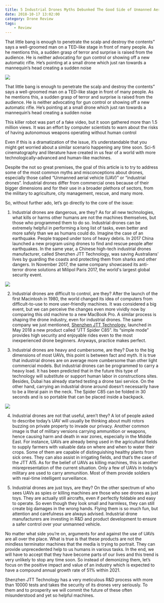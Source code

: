 ```yaml
---
title: 5 Industrial Drones Myths Debunked The Good Side of Unmanned Aerial Vehicles
date: 2018-10-17 13:02:00
category: Drone Review
tags:
	- Review
---
```

That little bang is enough to penetrate the scalp and destroy the contents” says a well-groomed man on a TED-like stage in front of many people. As he mentions this, a sudden grasp of terror and surprise is raised from the audience. He is neither advocating for gun control or showing off a new automatic rifle. He’s pointing at a small drone which just ran towards a mannequin’s head creating a sudden noise

![](/images/101.jpg)

That little bang is enough to penetrate the scalp and destroy the contents” says a well-groomed man on a TED-like stage in front of many people. As he mentions this, a sudden grasp of terror and surprise is raised from the audience. He is neither advocating for gun control or showing off a new automatic rifle. He’s pointing at a small drone which just ran towards a mannequin’s head creating a sudden noise

This killer robot was part of a fake video, but it soon gathered more than 1.5 million views. It was an effort by computer scientists to warn about the risks of having autonomous weapons operating without human control

Even if this is a dramatization of the issue, it’s understandable that you might get worried about a similar scenario happening any time soon. Sci-fi cinematography and literature have created in us fear of a world with more technologically-advanced and human-like machines. 

Despite the not so great premises, the goal of this article is to try to address some of the most common myths and misconceptions about drones, especially those called “Unmanned aerial vehicle (UAV)” or “industrial drones”. Industrial drones differ from commercial ones because of their bigger dimensions and for their use in a broader plethora of sectors, from the military to agriculture, city management, rescue, and many more.

So, without further ado, let’s go directly to the core of the issue:

1. Industrial drones are dangerous, are they?
As for all new technologies, what kills or harms other humans are not the machines themselves, but those who programmed them to do so. Industrial drones can be extremely helpful in performing a long list of tasks, even better and more safely than we as humans could do. Imagine the case of an earthquake. People trapped under tons of heavy debris. In 2017 China launched a new program using drones to find and rescue people after earthquakes. In the same year, a Chinese high-tech industrial drones manufacturer, called Shenzhen JTT Technology, was saving Australians’ lives by guarding the coasts and protecting them from sharks and other dangers. In November 2017, the same company showcased its anti-terror drone solutions at Milipol Paris 2017, the world's largest global security event.

![](/images/102.jpg)

2. Industrial drones are difficult to control, are they?
After the launch of the first Macintosh in 1980, the world changed its idea of computers from difficult-to-use to more user-friendly machines. It was considered a big event, but we can perceive the changes even more vividly now by comparing this old machine to a new MacBook Pro. A similar process is shaping the drone industry, even for industrial drones. The same company we just mentioned, [Shenzhen JTT Technology](http://en.jttuav.com), launched in May 2018 a new product called “JTT Spider C85”. Its “simple mode” provides high security and enjoyable rides even to the most inexperienced drone beginners. Anyways, practice makes perfect.

3. Industrial drones are heavy and cumbersome, are they?
Due to the big dimensions of most UAVs, this point is between fact and myth. It is true that industrial drones are on average more cumbersome than other light commercial models. But industrial drones can be programmed to carry a heavy load. It has been predicted that in the future this type of technology will substitute or support human labor in constructions sites. Besides, Dubai has already started testing a drone taxi service. On the other hand, carrying an industrial drone around doesn’t necessarily have to be a literal pain in the neck. The Spider C85 can be folded in 30 seconds and is so portable that can be placed inside a backpack. 

![](/images/103.jpg)

4. Industrial drones are not that useful, aren’t they?
A lot of people asked to describe today’s UAV will usually be thinking about multi rotors buzzing on private property to invade our privacy. Another common image is that of military versions carrying ammunition or weapons, hence causing harm and death in war zones, especially in the Middle East. For instance, UAVs are already being used in the agricultural fields to supply farmers with valuable data on where and when to water their crops. Some of them are capable of distinguishing healthy plants from sick ones. They can also assist in irrigating fields, and that’s the case of the JTT A15. As for the belief of UAVs as killing machines, this is another misrepresentation of the current situation. Only a few of UAVs in today’s military are used to carry ammunition. Most of them provide soldiers with real-time intelligent surveillance. 

5. Industrial drones are just toys, are they?
On the other spectrum of who sees UAVs as spies or killing machines are those who see drones as just toys. They are actually still aircrafts, even if perfectly foldable and easy to operate. So even though they look small and harmless, they can still create big damages in the wrong hands. Flying them is so much fun, but attention and carefulness are always advised. Industrial drone manufacturers are investing in R&D and product development to ensure a safer control over your unmanned vehicle.

No matter what side you’re on, arguments for and against the use of UAVs are all over the place. What is true is that these products are not the mindless terminator machines that the media is trying to portrait. They can provide unprecedented help to us humans in various tasks. In the end, we will have to accept that they have become parts of our lives and this trend is very unlikely to stop any time soon. So instead of demonizing them, let’s focus on the positive impact and value of an industry which is expected to have a compound annual growth rate of 51% within 2021.

Shenzhen JTT Technology has a very meticulous R&D process with more than 10000 tests and takes the security of its drones very seriously. To them and to prosperity we will commit the future of these often misunderstood and yet so helpful machines.
